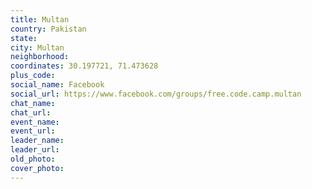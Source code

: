```yaml
---
title: Multan
country: Pakistan
state: 
city: Multan
neighborhood: 
coordinates: 30.197721, 71.473628
plus_code:
social_name: Facebook
social_url: https://www.facebook.com/groups/free.code.camp.multan
chat_name:
chat_url:
event_name:
event_url:
leader_name:
leader_url:
old_photo: 
cover_photo:
---
```

